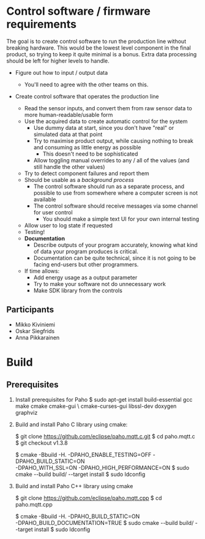 Control software / firmware requirements
========================================
The goal is to create control software to run the production line without breaking hardware.  This would be
the lowest level component in the final product, so trying to keep it quite minimal is a bonus.  Extra
data processing should be left for higher levels to handle.

- Figure out how to input / output data
    - You'll need to agree with the other teams on this.

- Create control software that operates the production line
    - Read the sensor inputs, and convert them from raw sensor data to more human-readable/usable form
    - Use the acquired data to create automatic control for the system
        - Use dummy data at start, since you don't have "real" or simulated data at that point
        - Try to maximise product output, while causing nothing to break and consuming as little energy as possible
            - This doesn't need to be sophisticated
        - Allow toggling manual overrides to any / all of the values (and still handle the other values)
    - Try to detect component failures and report them
    - Should be usable as a *background process*
        - The control software should run as a separate process, and possible to use from somewhere where
          a computer screen is not available
        - The control software should receive messages via some channel for user control
            - You should make a simple text UI for your own internal testing
    - Allow user to log state if requested
    - Testing!
    - **Documentation**
        - Describe outputs of your program accurately, knowing what kind of data your program produces
          is critical.
        - Documentation can be quite technical, since it is not going to be facing end-users but other
          programmers.
    - If time allows:
        - Add energy usage as a output parameter
        - Try to make your software not do unnecessary work
        - Make SDK library from the controls
## Participants
- Mikko Kiviniemi
- Oskar Siegfrids
- Anna Pikkarainen



# Build

## Prerequisites
1) Install prerequisites for Paho
    $ sudo apt-get install build-essential gcc make cmake cmake-gui \ 
        cmake-curses-gui libssl-dev doxygen graphviz

2) Build and install Paho C library using cmake:
    

    $ git clone https://github.com/eclipse/paho.mqtt.c.git
    $ cd paho.mqtt.c
    $ git checkout v1.3.8

    $ cmake -Bbuild -H. -DPAHO_ENABLE_TESTING=OFF -DPAHO_BUILD_STATIC=ON \
        -DPAHO_WITH_SSL=ON -DPAHO_HIGH_PERFORMANCE=ON
    $ sudo cmake --build build/ --target install
    $ sudo ldconfig

3) Build and install Paho C++ library using cmake

    $ git clone https://github.com/eclipse/paho.mqtt.cpp
    $ cd paho.mqtt.cpp

    $ cmake -Bbuild -H. -DPAHO_BUILD_STATIC=ON \
        -DPAHO_BUILD_DOCUMENTATION=TRUE
    $ sudo cmake --build build/ --target install
    $ sudo ldconfig


